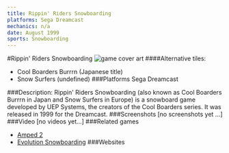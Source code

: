 ```yaml
---
title: Rippin' Riders Snowboarding
platforms: Sega Dreamcast
mechanics: n/a
date: August 1999
sports: Snowboarding
---
```

#Rippin' Riders Snowboarding
![game cover art](//images.igdb.com/igdb/image/upload/t_cover_big/k2fngesfj01glts695ec.jpg "Logo Title Text 1")
####Alternative tiles:
* Cool Boarders Burrrn (Japanese title)
* Snow Surfers (undefined)
###Platforms
Sega Dreamcast

###Description:
Rippin' Riders Snowboarding (also known as Cool Boarders Burrrn in Japan and Snow Surfers in Europe) is a snowboard game developed by UEP Systems, the creators of the Cool Boarders series. It was released in 1999 for the Dreamcast.
###Screenshots
[no screenshots yet ...]
###Video
[no videos yet...]
###Related games
* [Amped 2](/games/amped-2-5725/)
* [Evolution Snowboarding](/games/evolution-snowboarding-3909/)
###Websites


